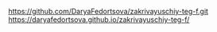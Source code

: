 https://github.com/DaryaFedortsova/zakrivayuschiy-teg-f.git
https://daryafedortsova.github.io/zakrivayuschiy-teg-f/